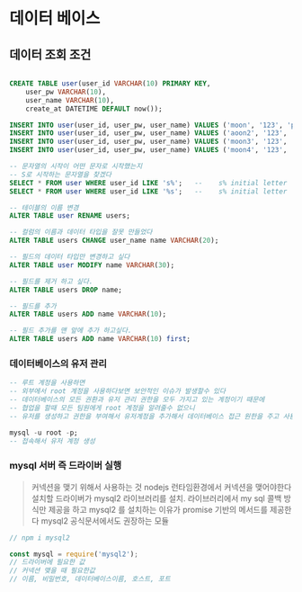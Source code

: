 

# 데이터 베이스 

## 데이터 조회 조건

```sql

CREATE TABLE user(user_id VARCHAR(10) PRIMARY KEY, 
    user_pw VARCHAR(10), 
    user_name VARCHAR(10), 
    create_at DATETIME DEFAULT now());

INSERT INTO user(user_id, user_pw, user_name) VALUES ('moon', '123', 'pak');
INSERT INTO user(user_id, user_pw, user_name) VALUES ('aoon2', '123', 'pak');
INSERT INTO user(user_id, user_pw, user_name) VALUES ('moon3', '123', 'pak');
INSERT INTO user(user_id, user_pw, user_name) VALUES ('moon4', '123', 'pak');

-- 문자열의 시작이 어떤 문자로 시작했는지
-- S로 시작하는 문자열을 찾겠다
SELECT * FROM user WHERE user_id LIKE 's%';   --    s% initial letter   %s last letter
SELECT * FROM user WHERE user_id LIKE '%s';   --    s% initial letter   %s last letter

-- 테이블의 이름 변경
ALTER TABLE user RENAME users;

-- 컬럼의 이름과 데이터 타입을 잘못 만들었다
ALTER TABLE users CHANGE user_name name VARCHAR(20);

-- 필드의 데이터 타입만 변경하고 싶다
ALTER TABLE user MODIFY name VARCHAR(30);

-- 필드를 제거 하고 싶다.
ALTER TABLE users DROP name;

-- 필드를 추가 
ALTER TABLE users ADD name VARCHAR(10);

-- 필드 추가를 맨 앞에 추가 하고싶다.
ALTER TABLE users ADD name VARCHAR(10) first;


```

### 데이터베이스의 유저 관리

```sql
-- 루트 계정을 사용하면
-- 외부에서 root 계정을 사용하다보면 보안적인 이슈가 발생할수 있다
-- 데이터베이스의 모든 권환과 유저 관리 권한을 모두 가지고 있는 계정이기 때문에
-- 협업을 할때 모든 팀원에게 root 계정을 알려줄수 없으니
-- 유저를 생성하고 권한을 부여해서 유저계정을 추가해서 데이터베이스 접근 원한을 주고 사용하자

mysql -u root -p;
-- 접속해서 유저 계정 생성


```
### mysql 서버 즉 드라이버 실행

> 커넥션을 맺기 위해서 사용하는 것
> nodejs 런타임환경에서 커넥션을 맺어야한다
> 설치할 드라이버가 mysql2 라이브러리를 설치.
> 라이브러리에서 my sql 콜백 방식만 제공을 하고
> mysql2 를 설치하는 이유가 promise 기반의 메서드를 제공한다
> mysql2 공식문서에서도 권장하는 모듈


```js
// npm i mysql2

const mysql = require('mysql2');
// 드라이버에 필요한 값
// 커넥션 맺을 때 필요한값
// 이름, 비밀번호, 데이터베이스이름, 호스트, 포트